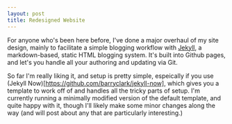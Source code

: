 ```yaml
---
layout: post
title: Redesigned Website
---
```


For anyone who's been here before, I've done a major overhaul of my site design, mainly to facilitate a simple blogging workflow with [Jekyll](https://jekyllrb.com/), a markdown-based, static HTML blogging system. It's built into Github pages, and let's you handle all your authoring and updating via Git.

So far I'm really liking it, and setup is pretty simple, espeically if you use (Jekyll Now)[https://github.com/barryclark/jekyll-now], which gives you a template to work off of and handles all the tricky parts of setup. I'm currently running a minimally modified version of the default template, and quite happy with it, though I'll likely make some minor changes along the way (and will post about any that are particularly interesting.)
